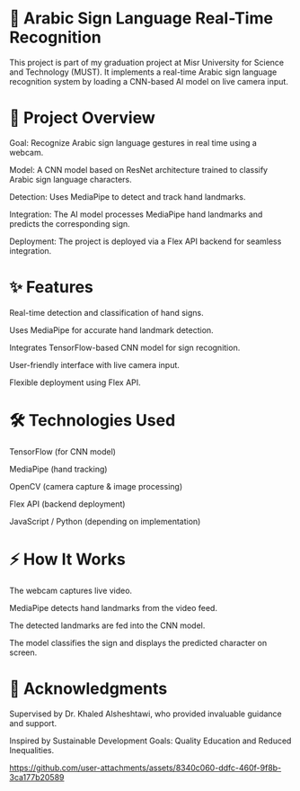# 🤟 Arabic Sign Language Real-Time Recognition
This project is part of my graduation project at Misr University for Science and Technology (MUST). It implements a real-time Arabic sign language recognition system by loading a CNN-based AI model on live camera input.

# 🎯 Project Overview
Goal: Recognize Arabic sign language gestures in real time using a webcam.

Model: A CNN model based on ResNet architecture trained to classify Arabic sign language characters.

Detection: Uses MediaPipe to detect and track hand landmarks.

Integration: The AI model processes MediaPipe hand landmarks and predicts the corresponding sign.

Deployment: The project is deployed via a Flex API backend for seamless integration.

# ✨ Features
Real-time detection and classification of hand signs.

Uses MediaPipe for accurate hand landmark detection.

Integrates TensorFlow-based CNN model for sign recognition.

User-friendly interface with live camera input.

Flexible deployment using Flex API.

# 🛠️ Technologies Used
TensorFlow (for CNN model)

MediaPipe (hand tracking)

OpenCV (camera capture & image processing)

Flex API (backend deployment)

JavaScript / Python (depending on implementation)

# ⚡ How It Works
The webcam captures live video.

MediaPipe detects hand landmarks from the video feed.

The detected landmarks are fed into the CNN model.

The model classifies the sign and displays the predicted character on screen.

# 🙏 Acknowledgments
Supervised by Dr. Khaled Alsheshtawi, who provided invaluable guidance and support.

Inspired by Sustainable Development Goals: Quality Education and Reduced Inequalities.



https://github.com/user-attachments/assets/8340c060-ddfc-460f-9f8b-3ca177b20589


